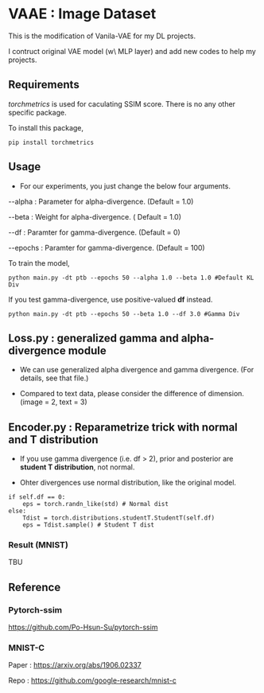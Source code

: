 # VAAE : Image Dataset

This is the modification of Vanila-VAE for my DL projects.

I contruct original VAE model (w\ MLP layer) and add new codes to help my projects.

## Requirements

*torchmetrics* is used for caculating SSIM score. There is no any other specific package.

To install this package,
```
pip install torchmetrics 
```


## Usage

- For our experiments, you just change the below four arguments.

--alpha : Parameter for alpha-divergence. (Default = 1.0)

--beta : Weight for alpha-divergence. ( Default = 1.0)

--df : Paramter for gamma-divergence. (Default = 0)

--epochs : Paramter for gamma-divergence. (Default = 100)

To train the model,

```
python main.py -dt ptb --epochs 50 --alpha 1.0 --beta 1.0 #Default KL Div
```

If you test gamma-divergence, use positive-valued **df** instead. 

```
python main.py -dt ptb --epochs 50 --beta 1.0 --df 3.0 #Gamma Div

```

## Loss.py : generalized gamma and alpha-divergence module

- We can use generalized alpha divergence and gamma divergence. (For details, see that file.)

- Compared to text data, please consider the difference of dimension. (image = 2, text = 3)


## Encoder.py : Reparametrize trick with normal and T distribution

- If you use gamma divergence (i.e. df > 2), prior and posterior are **student T distribution**, not normal.

- Ohter divergences use normal distribution, like the original model.

```
if self.df == 0:
    eps = torch.randn_like(std) # Normal dist
else:
    Tdist = torch.distributions.studentT.StudentT(self.df)
    eps = Tdist.sample() # Student T dist
```

### Result (MNIST)
TBU

## Reference

### Pytorch-ssim

https://github.com/Po-Hsun-Su/pytorch-ssim

### MNIST-C

Paper : https://arxiv.org/abs/1906.02337

Repo : https://github.com/google-research/mnist-c
